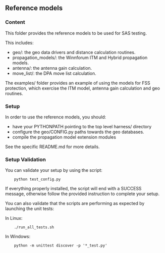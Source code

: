## Reference models

### Content
This folder provides the reference models to be used for SAS testing.

This includes:
  - geo/: the geo data drivers and distance calculation routines.
  - propagation_models/: the Winnforum ITM and Hybrid propagation models.
  - antenna/: the antenna gain calculation.
  - move_list/: the DPA move list calculation.

The examples/ folder provides an example of using the models for FSS protection,
which exercise the ITM model, antenna gain calculation and geo routines.

### Setup
In order to use the reference models, you should:
 - have your PYTHONPATH pointing to the top level harness/ directory
 - configure the geo/CONFIG.py paths towards the geo databases.
 - compile the propagation model extension modules
 
See the specific README.md for more details. 

### Setup Validation
You can validate your setup by using the script:

```
    python test_config.py
```

If everything properly installed, the script will end with a SUCCESS message,
otherwise follow the provided instruction to complete your setup.

You can also validate that the scripts are performing as expected by launching
the unit tests:

In Linux:
```
    ./run_all_tests.sh
```

In Windows:

```
    python -m unittest discover -p '*_test.py'
```

